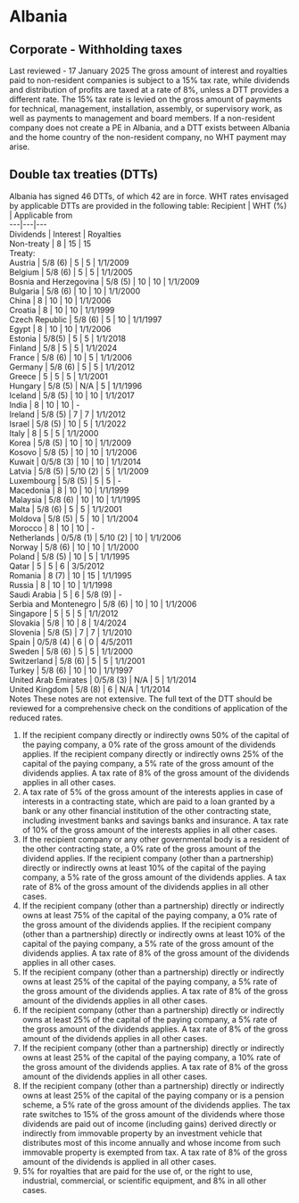 # Albania
## Corporate - Withholding taxes
Last reviewed - 17 January 2025
The gross amount of interest and royalties paid to non-resident companies is subject to a 15% tax rate, while dividends and distribution of profits are taxed at a rate of 8%, unless a DTT provides a different rate.
The 15% tax rate is levied on the gross amount of payments for technical, management, installation, assembly, or supervisory work, as well as payments to management and board members.
If a non-resident company does not create a PE in Albania, and a DTT exists between Albania and the home country of the non-resident company, no WHT payment may arise.
## Double tax treaties (DTTs)
Albania has signed 46 DTTs, of which 42 are in force. 
WHT rates envisaged by applicable DTTs are provided in the following table:
Recipient | WHT (%) | Applicable from  
---|---|---  
Dividends | Interest | Royalties  
Non-treaty | 8 | 15 | 15  
Treaty:  
Austria | 5/8 (6) | 5 | 5 | 1/1/2009  
Belgium | 5/8 (6) | 5 | 5 | 1/1/2005  
Bosnia and Herzegovina | 5/8 (5) | 10 | 10 | 1/1/2009  
Bulgaria | 5/8 (6) | 10 | 10 | 1/1/2000  
China | 8 | 10 | 10 | 1/1/2006  
Croatia | 8 | 10 | 10 | 1/1/1999  
Czech Republic | 5/8 (6) | 5 | 10 | 1/1/1997  
Egypt | 8 | 10 | 10 | 1/1/2006  
Estonia | 5/8(5) | 5 | 5 | 1/1/2018  
Finland | 5/8 | 5 | 5 | 1/1/2024  
France | 5/8 (6) | 10 | 5 | 1/1/2006  
Germany | 5/8 (6) | 5 | 5 | 1/1/2012  
Greece | 5 | 5 | 5 | 1/1/2001  
Hungary | 5/8 (5) | N/A | 5 | 1/1/1996  
Iceland | 5/8 (5) | 10 | 10 | 1/1/2017  
India | 8 | 10 | 10 | -  
Ireland | 5/8 (5) | 7 | 7 | 1/1/2012  
Israel | 5/8 (5) | 10 | 5 | 1/1/2022  
Italy | 8 | 5 | 5 | 1/1/2000  
Korea | 5/8 (5) | 10 | 10 | 1/1/2009  
Kosovo | 5/8 (5) | 10 | 10 | 1/1/2006  
Kuwait | 0/5/8 (3) | 10 | 10 | 1/1/2014  
Latvia | 5/8 (5) | 5/10 (2) | 5 | 1/1/2009  
Luxembourg | 5/8 (5) | 5 | 5 | -  
Macedonia | 8 | 10 | 10 | 1/1/1999  
Malaysia | 5/8 (6) | 10 | 10 | 1/1/1995  
Malta | 5/8 (6) | 5 | 5 | 1/1/2001  
Moldova | 5/8 (5) | 5 | 10 | 1/1/2004  
Morocco | 8 | 10 | 10 | -  
Netherlands | 0/5/8 (1) | 5/10 (2) | 10 | 1/1/2006  
Norway | 5/8 (6) | 10 | 10 | 1/1/2000  
Poland | 5/8 (5) | 10 | 5 | 1/1/1995  
Qatar | 5 | 5 | 6 | 3/5/2012  
Romania | 8 (7) | 10 | 15 | 1/1/1995  
Russia | 8 | 10 | 10 | 1/1/1998  
Saudi Arabia | 5 | 6 | 5/8 (9) | -  
Serbia and Montenegro | 5/8 (6) | 10 | 10 | 1/1/2006  
Singapore | 5 | 5 | 5 | 1/1/2012  
Slovakia | 5/8 | 10 | 8 | 1/4/2024  
Slovenia | 5/8 (5) | 7 | 7 | 1/1/2010  
Spain | 0/5/8 (4) | 6 | 0 | 4/5/2011  
Sweden | 5/8 (6) | 5 | 5 | 1/1/2000  
Switzerland | 5/8 (6) | 5 | 5 | 1/1/2001  
Turkey | 5/8 (6) | 10 | 10 | 1/1/1997  
United Arab Emirates | 0/5/8 (3) | N/A | 5 | 1/1/2014  
United Kingdom | 5/8 (8) | 6 | N/A | 1/1/2014  
Notes
These notes are not extensive. The full text of the DTT should be reviewed for a comprehensive check on the conditions of application of the reduced rates.
  1. If the recipient company directly or indirectly owns 50% of the capital of the paying company, a 0% rate of the gross amount of the dividends applies. If the recipient company directly or indirectly owns 25% of the capital of the paying company, a 5% rate of the gross amount of the dividends applies. A tax rate of 8% of the gross amount of the dividends applies in all other cases.
  2. A tax rate of 5% of the gross amount of the interests applies in case of interests in a contracting state, which are paid to a loan granted by a bank or any other financial institution of the other contracting state, including investment banks and savings banks and insurance. A tax rate of 10% of the gross amount of the interests applies in all other cases.
  3. If the recipient company or any other governmental body is a resident of the other contracting state, a 0% rate of the gross amount of the dividend applies. If the recipient company (other than a partnership) directly or indirectly owns at least 10% of the capital of the paying company, a 5% rate of the gross amount of the dividends applies. A tax rate of 8% of the gross amount of the dividends applies in all other cases.
  4. If the recipient company (other than a partnership) directly or indirectly owns at least 75% of the capital of the paying company, a 0% rate of the gross amount of the dividends applies. If the recipient company (other than a partnership) directly or indirectly owns at least 10% of the capital of the paying company, a 5% rate of the gross amount of the dividends applies. A tax rate of 8% of the gross amount of the dividends applies in all other cases.
  5. If the recipient company (other than a partnership) directly or indirectly owns at least 25% of the capital of the paying company, a 5% rate of the gross amount of the dividends applies. A tax rate of 8% of the gross amount of the dividends applies in all other cases.
  6. If the recipient company (other than a partnership) directly or indirectly owns at least 25% of the capital of the paying company, a 5% rate of the gross amount of the dividends applies. A tax rate of 8% of the gross amount of the dividends applies in all other cases.
  7. If the recipient company (other than a partnership) directly or indirectly owns at least 25% of the capital of the paying company, a 10% rate of the gross amount of the dividends applies. A tax rate of 8% of the gross amount of the dividends applies in all other cases.
  8. If the recipient company (other than a partnership) directly or indirectly owns at least 25% of the capital of the paying company or is a pension scheme, a 5% rate of the gross amount of the dividends applies. The tax rate switches to 15% of the gross amount of the dividends where those dividends are paid out of income (including gains) derived directly or indirectly from immovable property by an investment vehicle that distributes most of this income annually and whose income from such immovable property is exempted from tax. A tax rate of 8% of the gross amount of the dividends is applied in all other cases.
  9. 5% for royalties that are paid for the use of, or the right to use, industrial, commercial, or scientific equipment, and 8% in all other cases.


